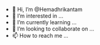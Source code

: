 - 👋 Hi, I’m @Hemadhrikantam
- 👀 I’m interested in ...
- 🌱 I’m currently learning ...
- 💞️ I’m looking to collaborate on ...
- 📫 How to reach me ...

<!---
Hemadhrikantam/Hemadhrikantam is a ✨ special ✨ repository because its `README.md` (this file) appears on your GitHub profile.
You can click the Preview link to take a look at your changes.
--->
